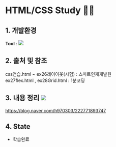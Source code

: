 # HTML/CSS Study 👨‍💻

## 1. 개발환경
<Strong>Tool</Strong> : <img src="https://img.shields.io/badge/Visual Studio Code-007ACC?style=flat-square&logo=Visual Studio Code&logoColor=white"/> 

## 2. 출처 및 참조
css연습.html ~ ex26레이아웃(시험) : 스마트인재개발원
<br>
ex27flex.html , ex28Grid.html : 1분코딩

## 3. 내용 정리 <img src="https://img.shields.io/badge/ My blog-03C75A?style=flat-square&logo=Naver&logoColor=white&link=https://blog.naver.com/h970303"/>
https://blog.naver.com/h970303/222771893747

## 4. State
- 학습완료
